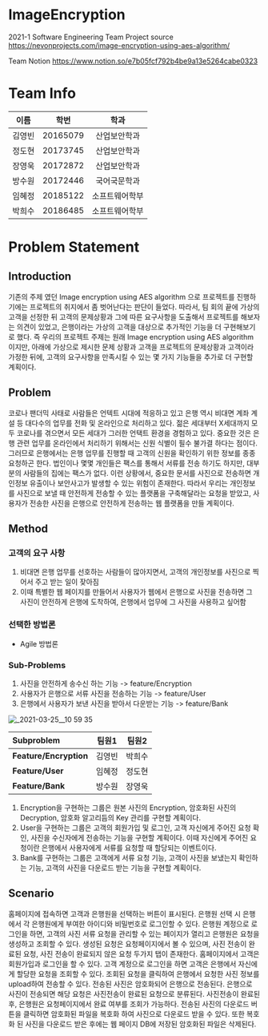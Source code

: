 # ImageEncryption
2021-1 Software Engineering Team Project 
source https://nevonprojects.com/image-encryption-using-aes-algorithm/

Team Notion
https://www.notion.so/e7b05fcf792b4be9a13e5264cabe0323

# Team Info
|  이름        |     학번      |     학과    |
| ------------- |:-------------:| :-----:|
| 김영빈      | 20165079 | 산업보안학과 |
| 정도현     | 20173745      |   산업보안학과 |
| 장영욱 | 20172872      |    산업보안학과 |
| 방수원 | 20172446      |    국어국문학과 |
| 임혜정 | 20185122      |    소프트웨어학부 |
| 박희수 | 20186485      |    소프트웨어학부 |

# Problem Statement

## Introduction
기존의 주제 였던 Image encryption using AES algorithm 으로 프로젝트를 진행하기에는 프로젝트의 취지에서 좀 벗어난다는 판단이 들었다. 따라서, 팀 회의 끝에 가상의 고객을 선정한 뒤 고객의 문제상황과 그에 따른 요구사항을 도출해서 프로젝트를 해보자는 의견이 있었고, 은행이라는 가상의 고객을 대상으로 추가적인 기능을 더 구현해보기로 했다. 즉 우리의 프로젝트 주제는 원래 Image encryption using AES algorithm 이지만, 아래에 가상으로 제시한 문제 상황과 고객을 프로젝트의 문제상황과 고객이라 가정한 뒤에, 고객의 요구사항을 만족시킬 수 있는 몇 가지 기능들을 추가로 더 구현할 계획이다.

## Problem
코로나 팬더믹 사태로 사람들은 언텍트 시대에 적응하고 있고 은행 역시 비대면 계좌 계설 등 대다수의 업무를 전화 및 온라인으로 처리하고 있다. 젊은 세대부터 X세대까지 모두 코로나를 겪으면서 모든 세대가 그러한 언택트 환경을 경험하고 있다. 중요한 것은 은행 관련 업무를 온라인에서 처리하기 위해서는 신원 식별이 필수 불가결 하다는 점이다. 그러므로 은행에서는 은행 업무를 진행할 때 고객의 신원을 확인하기 위한 정보를 종종 요청하곤 한다. 법인이나 몇몇 개인들은 팩스를 통해서 서류를 전송 하기도 하지만, 대부분의 사람들의 집에는 팩스가 없다. 이런 상황에서, 중요한 문서를 사진으로 전송하면 개인정보 유출이나 보안사고가 발생할 수 있는 위험이 존재한다. 따라서 우리는 개인정보를 사진으로 보낼 때 안전하게 전송할 수 있는 플랫폼을 구축해달라는 요청을 받았고, 사용자가 전송한 사진을 은행으로 안전하게 전송하는 웹 플랫폼을 만들 계획이다.

## Method
### 고객의 요구 사항
1. 비대면 은행 업무를 선호하는 사람들이 많아지면서, 고객의 개인정보를 사진으로 찍어서 주고 받는 일이 잦아짐
2. 이때 특별한 웹 페이지를 만들어서 사용자가 웹에서 은행으로 사진을 전송하면 그 사진이 안전하게 은행에 도착하여, 은행에서 업무에 그 사진을 사용하고 싶어함

### 선택한 방법론
- Agile 방법론

### Sub-Problems
1. 사진을 안전하게 송수신 하는 기능 -> feature/Encryption
2. 사용자가 은행으로 서류 사진을 전송하는 기능 -> feature/User
3. 은행에서 사용자가 보낸 사진을 받아서 다운받는 기능 -> feature/Bank

![_2021-03-25__10 59 35](https://user-images.githubusercontent.com/62539910/112854665-0922fe00-90e9-11eb-9219-d080ba0bb5a6.png)

|  **Subproblem**       |     **팀원1**      |     **팀원2**    |
| :------------- |:-------------:| :-----:|
| **Feature/Encryption**      | 김영빈 | 박희수 |
| **Feature/User**     | 임혜정      |   정도현 |
| **Feature/Bank** | 방수원      |    장영욱 |


1. Encryption을 구현하는 그룹은 원본 사진의 Encryption, 암호화된 사진의 Decryption, 암호화 알고리듬의 Key 관리를 구현할 계획이다.
2. User을 구현하는 그룹은 고객의 회원가입 및 로그인, 고객 자신에게 주어진 요청 확인, 사진을 수신자에게 전송하는 기능을 구현할 계획이다. 이때 자신에게 주어진 요청이란 은행에서 사용자에게 서류를 요청할 때 할당되는 이벤트이다.
3. Bank를 구현하는 그룹은 고객에게 서류 요청 기능, 고객이 사진을 보냈는지 확인하는 기능, 고객의 사진을 다운로드 받는 기능을 구현할 계획이다.

## Scenario
홈페이지에 접속하면 고객과 은행원을 선택하는 버튼이 표시된다. 은행원 선택 시 은행에서 각 은행원에게 부여한 아이디와 비밀번호로 로그인할 수 있다. 은행원 계정으로 로그인을 하면, 고객의 사진 서류 요청을 관리할 수 있는 페이지가 열리고 은행원은 요청을 생성하고 조회할 수 있다. 생성된 요청은 요청페이지에서 볼 수 있으며, 사진 전송이 완료된 요청, 사진 전송이 완료되지 않은 요청 두가지 탭이 존재한다. 홈페이지에서 고객은 회원가입과 로그인을 할 수 있다. 고객 계정으로 로그인을 하면 고객은 은행에서 자신에게 할당한 요청을 조회할 수 있다. 조회된 요청을 클릭하여 은행에서 요청한 사진 정보를 upload하여 전송할 수 있다. 전송된 사진은 암호화되어 은행으로 전송된다. 은행으로 사진이 전송되면 해당 요청은 사진전송이 완료된 요청으로 분류된다.
사진전송이 완료된 후, 은행원은 요청페이지에서 완료 여부를 조회가 가능하다. 전송된 사진의 다운로드 버튼을 클릭하면 암호화된 파일을 복호화 하여 사진으로 다운로드 받을 수 있다. 또한 복호화 된 사진을 다운로드 받은 후에는 웹 페이지 DB에 저장된 암호화된 파일은 삭제된다.
